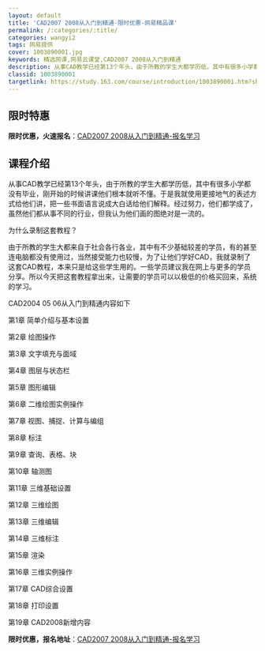 ```yaml
---
layout: default
title: 'CAD2007 2008从入门到精通-限时优惠-网易精品课'
permalink: /:categories/:title/
categories: wangyi2
tags: 网易提供
cover: 1003890001.jpg
keywords: 精选网课,网易云课堂,CAD2007 2008从入门到精通
description: 从事CAD教学已经第13个年头，由于所教的学生大都学历低，其中有很多小学都没有毕业，刚开始的时候讲课他们根本就听不懂。于
classid: 1003890001
targetlink: https://study.163.com/course/introduction/1003890001.htm?share=1&shareId=1025206652&utm_campaign=share&utm_medium=iphoneShare&utm_source=&utm_u=1025206652
---
```


## 限时特惠

**限时优惠，火速报名**：[CAD2007 2008从入门到精通-报名学习](https://study.163.com/course/introduction/1003890001.htm?share=1&shareId=1025206652&utm_campaign=share&utm_medium=iphoneShare&utm_source=&utm_u=1025206652)

## 课程介绍

从事CAD教学已经第13个年头，由于所教的学生大都学历低，其中有很多小学都没有毕业，刚开始的时候讲课他们根本就听不懂。于是我就使用更接地气的表述方式给他们讲，把一些书面语言说成大白话给他们解释。经过努力，他们都学成了，虽然他们都从事不同的行业，但我认为他们画的图绝对是一流的。

为什么录制这套教程？

由于所教的学生大都来自于社会各行各业，其中有不少基础较差的学员，有的甚至连电脑都没有使用过，当然接受能力也较慢，为了让他们学好CAD，我就录制了这套CAD教程，本来只是给这些学生用的。一些学员建议我在网上与更多的学员分享。所以今天把这套教程拿出来，让需要的学员可以以极低的价格买回来，系统的学习。

CAD2004 05 06从入门到精通内容如下

第1章 简单介绍与基本设置

第2章 绘图操作

第3章 文字填充与面域

第4章 图层与状态栏

第5章 图形编辑

第6章 二维绘图实例操作

第7章 视图、捕捉、计算与编组

第8章 标注

第9章 查询、表格、块

第10章 轴测图

第11章 三维基础设置

第12章 三维绘图

第13章 三维编辑

第14章 三维标注

第15章 渲染

第16章 三维实例操作

第17章 CAD综合设置

第18章 打印设置

第19章 CAD2008新增内容

**限时优惠，报名地址**：[CAD2007 2008从入门到精通-报名学习](https://study.163.com/course/introduction/1003890001.htm?share=1&shareId=1025206652&utm_campaign=share&utm_medium=iphoneShare&utm_source=&utm_u=1025206652)

